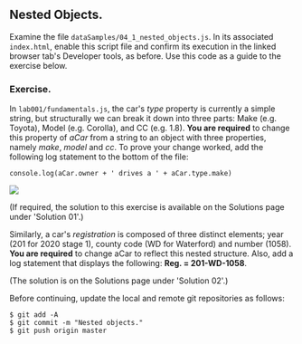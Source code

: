 ## Nested Objects.

Examine the file `dataSamples/04_1_nested_objects.js`. In its associated `index.html`, enable this script file and confirm its execution in the linked browser tab's Developer tools, as before. Use this code as a guide to the exercise below.

### Exercise.

In `lab001/fundamentals.js`, the car's *type* property is currently a simple string, but structurally we can break it down into three parts: Make (e.g. Toyota), Model (e.g. Corolla), and CC (e.g. 1.8). __You are required__ to change this property of *aCar* from a string to an object with three properties, namely *make*, *model* and *cc*. To prove your change worked, add the following log statement to the bottom of the file:
~~~
console.log(aCar.owner + ' drives a ' + aCar.type.make)
~~~

![][nested]

(If required, the solution to this exercise is available on the Solutions page under 'Solution 01'.)

Similarly, a car's *registration* is composed of three distinct elements; year (201 for 2020 stage 1), county code (WD for Waterford) and number (1058). __You are required__ to change aCar to reflect this nested structure. Also, add a log statement that displays the following: __Reg. = 201-WD-1058__.

(The solution is on the Solutions page under 'Solution 02'.)

Before continuing, update the local and remote git repositories as follows:
~~~
$ git add -A
$ git commit -m "Nested objects."
$ git push origin master
~~~

[nested]: ./img/nested.png
